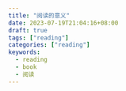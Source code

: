 ```yaml
---
title: "阅读的意义"
date: 2023-07-19T21:04:16+08:00
draft: true
tags: ["reading"]
categories: ["reading"]
keywords:
  - reading
  - book
  - 阅读
---
```


